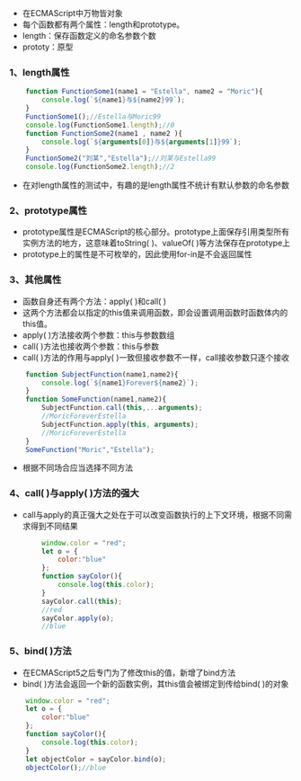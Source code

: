 + 在ECMAScript中万物皆对象
+ 每个函数都有两个属性：length和prototype。
+ length：保存函数定义的<font>命名参数</font>个数
+ prototy：原型
### 1、length属性
```js
	function FunctionSome1(name1 = "Estella", name2 = "Moric"){
		console.log(`${name1}与${name2}99`);
	}
	FunctionSome1();//Estella与Moric99
	console.log(FunctionSome1.length);//0
	function FunctionSome2(name1 , name2 ){
		console.log(`${arguments[0]}与${arguments[1]}99`);
	}
	FunctionSome2("刘某","Estella");//刘某与Estella99
	console.log(FunctionSome2.length);//2
```
+ 在对length属性的测试中，有趣的是length属性不统计有默认参数的命名参数
### 2、prototype属性
+ prototype属性是ECMAScript的核心部分。prototype上面保存引用类型所有实例方法的地方，这意味着toString( )、valueOf( )等方法保存在prototype上
+ prototype上的属性是不可枚举的，因此使用for-in是不会返回属性
### 3、其他属性
+ 函数自身还有两个方法：apply( )和call( )
+ 这两个方法都会以指定的this值来调用函数，即会设置调用函数时函数体内的this值。
+ apply( )方法接收两个参数：this与参数数组
+ call( )方法也接收两个参数：this与参数
+ <font>call( )方法的作用与apply( )一致但接收参数不一样，call接收参数只逐个接收</font>
```js
	function SubjectFunction(name1,name2){
		console.log(`${name1}Forever${name2}`);
	}
	function SomeFunction(name1,name2){
		SubjectFunction.call(this,...arguments);
		//MoricForeverEstella
		SubjectFunction.apply(this, arguments);
		//MoricForeverEstella
	}
	SomeFunction("Moric","Estella");
```
+ 根据不同场合应当选择不同方法
### 4、call( )与apply( )方法的强大
+ call与apply的真正强大之处在于可以改变函数执行的上下文环境，根据不同需求得到不同结果
```js
        window.color = "red";
        let o = {
            color:"blue"
        };
        function sayColor(){
            console.log(this.color);
        }
        sayColor.call(this);
        //red
        sayColor.apply(o);
        //blue
```
### 5、bind( )方法
+ 在ECMAScript5之后专门为了修改this的值，新增了bind方法
+ bind( )方法会<font>返回一个新的函数实例</font>，其this值会被绑定到传给bind( )的对象
```js
	window.color = "red";
	let o = {
		color:"blue"
	};
	function sayColor(){
		console.log(this.color);
	}
	let objectColor = sayColor.bind(o);
	objectColor();//blue
```

